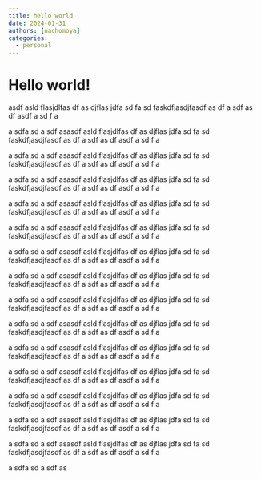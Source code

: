 ```yaml
---
title: hello world
date: 2024-01-31
authors: [nachomoya]
categories:
  - personal
---
```

<!-- more -->
# Hello world!
asdf asld flasjdlfas
df as djflas jdfa
sd fa
sd faskdfjasdjfasdf as
 df
 a
 sdf as
 df asdf a
 sd
 f 
 a




 a sdfa
 sd
  a
  sdf
  asasdf asld flasjdlfas
df as djflas jdfa
sd fa
sd faskdfjasdjfasdf as
 df
 a
 sdf as
 df asdf a
 sd
 f 
 a




 a sdfa
 sd
  a
  sdf
  asasdf asld flasjdlfas
df as djflas jdfa
sd fa
sd faskdfjasdjfasdf as
 df
 a
 sdf as
 df asdf a
 sd
 f 
 a




 a sdfa
 sd
  a
  sdf
  asasdf asld flasjdlfas
df as djflas jdfa
sd fa
sd faskdfjasdjfasdf as
 df
 a
 sdf as
 df asdf a
 sd
 f 
 a




 a sdfa
 sd
  a
  sdf
  asasdf asld flasjdlfas
df as djflas jdfa
sd fa
sd faskdfjasdjfasdf as
 df
 a
 sdf as
 df asdf a
 sd
 f 
 a




 a sdfa
 sd
  a
  sdf
  asasdf asld flasjdlfas
df as djflas jdfa
sd fa
sd faskdfjasdjfasdf as
 df
 a
 sdf as
 df asdf a
 sd
 f 
 a




 a sdfa
 sd
  a
  sdf
  asasdf asld flasjdlfas
df as djflas jdfa
sd fa
sd faskdfjasdjfasdf as
 df
 a
 sdf as
 df asdf a
 sd
 f 
 a




 a sdfa
 sd
  a
  sdf
  asasdf asld flasjdlfas
df as djflas jdfa
sd fa
sd faskdfjasdjfasdf as
 df
 a
 sdf as
 df asdf a
 sd
 f 
 a




 a sdfa
 sd
  a
  sdf
  asasdf asld flasjdlfas
df as djflas jdfa
sd fa
sd faskdfjasdjfasdf as
 df
 a
 sdf as
 df asdf a
 sd
 f 
 a




 a sdfa
 sd
  a
  sdf
  asasdf asld flasjdlfas
df as djflas jdfa
sd fa
sd faskdfjasdjfasdf as
 df
 a
 sdf as
 df asdf a
 sd
 f 
 a




 a sdfa
 sd
  a
  sdf
  asasdf asld flasjdlfas
df as djflas jdfa
sd fa
sd faskdfjasdjfasdf as
 df
 a
 sdf as
 df asdf a
 sd
 f 
 a




 a sdfa
 sd
  a
  sdf
  asasdf asld flasjdlfas
df as djflas jdfa
sd fa
sd faskdfjasdjfasdf as
 df
 a
 sdf as
 df asdf a
 sd
 f 
 a




 a sdfa
 sd
  a
  sdf
  asasdf asld flasjdlfas
df as djflas jdfa
sd fa
sd faskdfjasdjfasdf as
 df
 a
 sdf as
 df asdf a
 sd
 f 
 a




 a sdfa
 sd
  a
  sdf
  asasdf asld flasjdlfas
df as djflas jdfa
sd fa
sd faskdfjasdjfasdf as
 df
 a
 sdf as
 df asdf a
 sd
 f 
 a




 a sdfa
 sd
  a
  sdf
  asasdf asld flasjdlfas
df as djflas jdfa
sd fa
sd faskdfjasdjfasdf as
 df
 a
 sdf as
 df asdf a
 sd
 f 
 a




 a sdfa
 sd
  a
  sdf
  as
